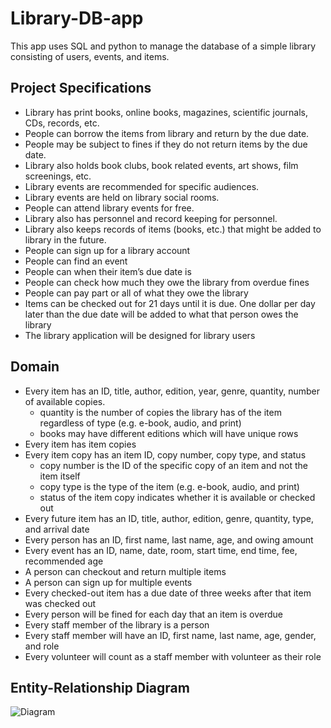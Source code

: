 # Library-DB-app
This app uses SQL and python to manage the database of a simple library consisting of users, events, and items.



## Project Specifications
* Library has print books, online books, magazines, scientific journals, CDs, records, etc.
* People can borrow the items from library and return by the due date.
* People may be subject to fines if they do not return items by the due date.
* Library also holds book clubs, book related events, art shows, film screenings, etc.
* Library events are recommended for specific audiences.
* Library events are held on library social rooms.
* People can attend library events for free.
* Library also has personnel and record keeping for personnel.
* Library also keeps records of items (books, etc.) that might be added to library in the future.
* People can sign up for a library account
* People can find an event
* People can when their item’s due date is
* People can check how much they owe the library from overdue fines
* People can pay part or all of what they owe the library
* Items can be checked out for 21 days until it is due. One dollar per day later than the due date will be added to what that person owes the library
* The library application will be designed for library users



## Domain
* Every item has an ID, title, author, edition, year, genre, quantity, number of available copies.
  * quantity is the number of copies the library has of the item regardless of type (e.g. e-book, audio, and print)
  * books may have different editions which will have unique rows
* Every item has item copies
* Every item copy has an item ID, copy number, copy type, and status
  * copy number is the ID of the specific copy of an item and not the item itself
  * copy type is the type of the item (e.g. e-book, audio, and print)
  * status of the item copy indicates whether it is available or checked out
* Every future item has an ID, title, author, edition, genre, quantity, type, and arrival date
* Every person has an ID, first name, last name, age, and owing amount
* Every event has an ID, name, date, room, start time, end time, fee, recommended age
* A person can checkout and return multiple items
* A person can sign up for multiple events
* Every checked-out item has a due date of three weeks after that item was checked out
* Every person will be fined for each day that an item is overdue
* Every staff member of the library is a person
* Every staff member will have an ID, first name, last name, age, gender, and role
* Every volunteer will count as a staff member with volunteer as their role


## Entity-Relationship Diagram
![Diagram](https://raw.github.com/GumpacG/Library-DB-app/master/ERdiagram.png)
